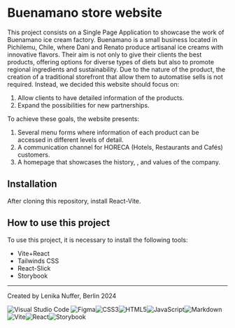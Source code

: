 # Buenamano store website

This project consists on a Single Page Application to showcase the work of Buenamano ice cream factory.
Buenamano is a small business located in Pichilemu, Chile, where Dani and Renato produce artisanal ice creams with innovative flavors.
Their aim is not only to give their clients the best products, offering options for diverse types of diets but also to promote regional ingredients and sustainability.
Due to the nature of the product, the creation of a traditional storefront that allow them to automatise sells is not required. Instead, we decided this website should focus on:

1. Allow clients to have detailed information of the products.
2. Expand the possibilities for new partnerships.

To achieve these goals, the website presents:

1. Several menu forms where information of each product can be accessed in different levels of detail.
2. A communication channel for HORECA (Hotels, Restaurants and Cafés) customers.
3. A homepage that showcases the history, , and values of the company.

## Installation

After cloning this repository, install React-Vite.

## How to use this project

To use this project, it is necessary to install the following tools:

- Vite+React
- Tailwinds CSS
- React-Slick
- Storybook

---

Created by Lenika Nuffer, Berlin 2024

![Visual Studio Code](https://img.shields.io/badge/Visual%20Studio%20Code-0078d7.svg?style=for-the-badge&logo=visual-studio-code&logoColor=white) ![Figma](https://img.shields.io/badge/figma-%23F24E1E.svg?style=for-the-badge&logo=figma&logoColor=white)![CSS3](https://img.shields.io/badge/css3-%231572B6.svg?style=for-the-badge&logo=css3&logoColor=white)![HTML5](https://img.shields.io/badge/html5-%23E34F26.svg?style=for-the-badge&logo=html5&logoColor=white)![JavaScript](https://img.shields.io/badge/javascript-%23323330.svg?style=for-the-badge&logo=javascript&logoColor=%23F7DF1E)![Markdown](https://img.shields.io/badge/markdown-%23000000.svg?style=for-the-badge&logo=markdown&logoColor=white)![Vite](https://img.shields.io/badge/vite-%23646CFF.svg?style=for-the-badge&logo=vite&logoColor=white)![React](https://img.shields.io/badge/react-%2320232a.svg?style=for-the-badge&logo=react&logoColor=%2361DAFB)![Storybook](https://img.shields.io/badge/-Storybook-FF4785?style=for-the-badge&logo=storybook&logoColor=white)
